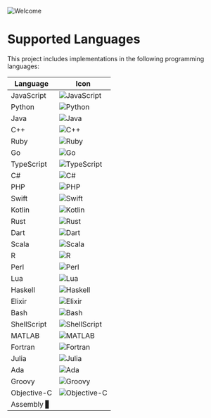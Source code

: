 
![Welcome](path/to/welcome.svg)






 
# Supported Languages

This project includes implementations in the following programming languages:

| Language     | Icon                                                                 |
|--------------|----------------------------------------------------------------------|
| JavaScript   | ![JavaScript](https://img.shields.io/badge/JavaScript-323330?style=for-the-badge&logo=javascript&logoColor=F7DF1E) |
| Python       | ![Python](https://img.shields.io/badge/Python-3670A0?style=for-the-badge&logo=python&logoColor=ffdd54) |
| Java         | ![Java](https://img.shields.io/badge/Java-ED8B00?style=for-the-badge&logo=java&logoColor=white) |
| C++          | ![C++](https://img.shields.io/badge/C++-00599C?style=for-the-badge&logo=cplusplus&logoColor=white) |
| Ruby         | ![Ruby](https://img.shields.io/badge/Ruby-CC342D?style=for-the-badge&logo=ruby&logoColor=white) |
| Go           | ![Go](https://img.shields.io/badge/Go-00ADD8?style=for-the-badge&logo=go&logoColor=white) |
| TypeScript   | ![TypeScript](https://img.shields.io/badge/TypeScript-007ACC?style=for-the-badge&logo=typescript&logoColor=white) |
| C#           | ![C#](https://img.shields.io/badge/C%23-239120?style=for-the-badge&logo=csharp&logoColor=white) |
| PHP          | ![PHP](https://img.shields.io/badge/PHP-777BB4?style=for-the-badge&logo=php&logoColor=white) |
| Swift        | ![Swift](https://img.shields.io/badge/Swift-FA7343?style=for-the-badge&logo=swift&logoColor=white) |
| Kotlin       | ![Kotlin](https://img.shields.io/badge/Kotlin-0095D5?style=for-the-badge&logo=kotlin&logoColor=white) |
| Rust         | ![Rust](https://img.shields.io/badge/Rust-000000?style=for-the-badge&logo=rust&logoColor=white) |
| Dart         | ![Dart](https://img.shields.io/badge/Dart-0175C2?style=for-the-badge&logo=dart&logoColor=white) |
| Scala        | ![Scala](https://img.shields.io/badge/Scala-DC322F?style=for-the-badge&logo=scala&logoColor=white) |
| R            | ![R](https://img.shields.io/badge/R-276DC3?style=for-the-badge&logo=r&logoColor=white) |
| Perl         | ![Perl](https://img.shields.io/badge/Perl-39457E?style=for-the-badge&logo=perl&logoColor=white) |
| Lua          | ![Lua](https://img.shields.io/badge/Lua-2C2D72?style=for-the-badge&logo=lua&logoColor=white) |
| Haskell      | ![Haskell](https://img.shields.io/badge/Haskell-5D4F85?style=for-the-badge&logo=haskell&logoColor=white) |
| Elixir       | ![Elixir](https://img.shields.io/badge/Elixir-4B275F?style=for-the-badge&logo=elixir&logoColor=white) |
| Bash         | ![Bash](https://img.shields.io/badge/GNU%20Bash-4EAA25?style=for-the-badge&logo=gnu-bash&logoColor=white) |
| ShellScript  | ![ShellScript](https://img.shields.io/badge/Shell_Script-121011?style=for-the-badge&logo=gnu-bash&logoColor=white) |
| MATLAB       | ![MATLAB](https://img.shields.io/badge/MATLAB-0076A8?style=for-the-badge&logo=mathworks&logoColor=white) |
| Fortran      | ![Fortran](https://img.shields.io/badge/Fortran-734F96?style=for-the-badge&logo=fortran&logoColor=white) |
| Julia        | ![Julia](https://img.shields.io/badge/Julia-9558B2?style=for-the-badge&logo=julia&logoColor=white) |
| Ada          | ![Ada](https://img.shields.io/badge/Ada-002157?style=for-the-badge&logo=ada&logoColor=white) |
| Groovy       | ![Groovy](https://img.shields.io/badge/Groovy-4298B8?style=for-the-badge&logo=groovy&logoColor=white) |
| Objective-C  | ![Objective-C](https://img.shields.io/badge/Objective--C-438EFF?style=for-the-badge&logo=apple&logoColor=white) |
| Assembly     ▋
